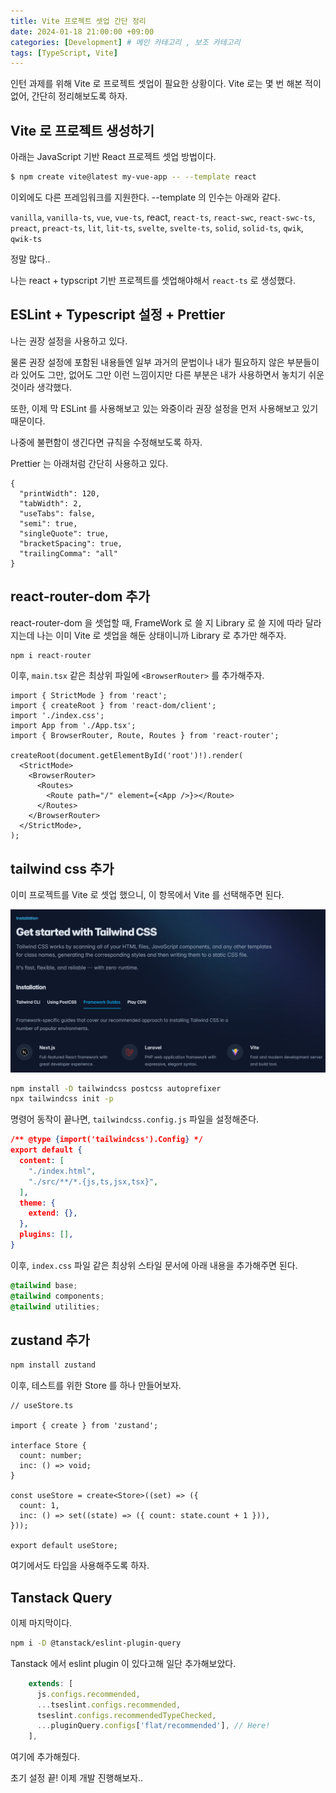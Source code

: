 ```yaml
---
title: Vite 프로젝트 셋업 간단 정리
date: 2024-01-18 21:00:00 +09:00
categories: [Development] # 메인 카테고리 , 보조 카테고리
tags: [TypeScript, Vite]
---
```


인턴 과제를 위해 Vite 로 프로젝트 셋업이 필요한 상황이다.
Vite 로는 몇 번 해본 적이 없어, 간단히 정리해보도록 하자.

## Vite 로 프로젝트 생성하기

아래는 JavaScript 기반 React 프로젝트 셋업 방법이다.

```zsh
$ npm create vite@latest my-vue-app -- --template react
```

이외에도 다른 프레임워크를 지원한다. --template 의 인수는 아래와 같다.

`vanilla`, `vanilla-ts`, `vue`, `vue-ts`, react, `react-ts`, `react-swc`, `react-swc-ts`, `preact`, `preact-ts`, `lit`, `lit-ts`, `svelte`, `svelte-ts`, `solid`, `solid-ts`, `qwik`, `qwik-ts`

정말 많다..

나는 react + typscript 기반 프로젝트를 셋업해야해서 `react-ts` 로 생성했다.

## ESLint + Typescript 설정 + Prettier

나는 권장 설정을 사용하고 있다. 

물론 권장 설정에 포함된 내용들엔 일부 과거의 문법이나 내가 필요하지 않은 부분들이라 있어도 그만, 없어도 그만 이런 느낌이지만 다른 부분은 내가 사용하면서 놓치기 쉬운 것이라 생각했다.

또한, 이제 막 ESLint 를 사용해보고 있는 와중이라 권장 설정을 먼저 사용해보고 있기 때문이다.

나중에 불편함이 생긴다면 규칙을 수정해보도록 하자.

Prettier 는 아래처럼 간단히 사용하고 있다.

```plain
{
  "printWidth": 120,
  "tabWidth": 2,
  "useTabs": false,
  "semi": true,
  "singleQuote": true,
  "bracketSpacing": true,
  "trailingComma": "all"
}
```

## react-router-dom 추가

react-router-dom 을 셋업할 때, FrameWork 로 쓸 지 Library 로 쓸 지에 따라 달라지는데 나는 이미 Vite 로 셋업을 해둔 상태이니까 Library 로 추가만 해주자.

```zsh
npm i react-router
```

이후, `main.tsx` 같은 최상위 파일에 `<BrowserRouter>` 를 추가해주자.

```tsx
import { StrictMode } from 'react';
import { createRoot } from 'react-dom/client';
import './index.css';
import App from './App.tsx';
import { BrowserRouter, Route, Routes } from 'react-router';

createRoot(document.getElementById('root')!).render(
  <StrictMode>
    <BrowserRouter>
      <Routes>
        <Route path="/" element={<App />}></Route>
      </Routes>
    </BrowserRouter>
  </StrictMode>,
);
```

## tailwind css 추가

이미 프로젝트를 Vite 로 셋업 했으니, 이 항목에서 Vite 를 선택해주면 된다.

![프레임워크별 Tailwind css 셋업 방법](../assets/img/posts/2025-01-18-Vite-with-react-ts.png)

```zsh
npm install -D tailwindcss postcss autoprefixer
npx tailwindcss init -p
```

명령어 동작이 끝나면, `tailwindcss.config.js` 파일을 설정해준다.

```json
/** @type {import('tailwindcss').Config} */
export default {
  content: [
    "./index.html",
    "./src/**/*.{js,ts,jsx,tsx}",
  ],
  theme: {
    extend: {},
  },
  plugins: [],
}
```

이후, `index.css` 파일 같은 최상위 스타일 문서에 아래 내용을 추가해주면 된다.

```css
@tailwind base;
@tailwind components;
@tailwind utilities;
```

## zustand 추가

```zsh
npm install zustand
```

이후, 테스트를 위한 Store 를 하나 만들어보자.

```tsx
// useStore.ts

import { create } from 'zustand';

interface Store {
  count: number;
  inc: () => void;
}

const useStore = create<Store>((set) => ({
  count: 1,
  inc: () => set((state) => ({ count: state.count + 1 })),
}));

export default useStore;
```

여기에서도 타입을 사용해주도록 하자.

## Tanstack Query

이제 마지막이다.

```zsh
npm i -D @tanstack/eslint-plugin-query
```

Tanstack 에서 eslint plugin 이 있다고해 일단 추가해보았다.

```js
    extends: [
      js.configs.recommended,
      ...tseslint.configs.recommended,
      tseslint.configs.recommendedTypeChecked,
      ...pluginQuery.configs['flat/recommended'], // Here!
    ],
```

여기에 추가해줬다.

초기 설정 끝! 이제 개발 진행해보자..
